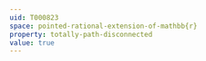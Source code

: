```yaml
---
uid: T000823
space: pointed-rational-extension-of-mathbb{r}
property: totally-path-disconnected
value: true
---
```

